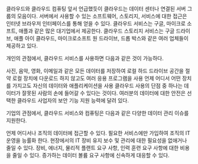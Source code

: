클라우드와 클라우드 컴퓨팅
앞서 언급했듯이 클라우드는 데이터 센터나 연결된 서버 그룹의 모음이다. 서버에서 사용할 수 있는 소프트웨어, 스토리지, 서비스에 대한 접근은 인터넷 브라우저 인터페이스를 통해 얻을 수 있다. 클라우드 서비스는 구글, 마이크로 소프트, 애플과 같은 많은 대기업에서 제공한다. 클라우드 스토리지 서비스는 구글 드라이브, 애플 아이 클라우드, 마이크로소프트 원 드라이브, 드롭 박스와 같은 여러 업체들이 제공하고 있다.

개인의 관점에서, 클라우드 서비스를 사용하면 다음과 같은 것이 가능하다.

사진, 음악, 영화, 이메일과 같은 모든 데이터를 저장하여 로컬 하드 드라이브 공간을 절약
로컬 장치에 다운로드 하지 않고도 여러 응용 프로그램을 사용
언제 어디서 어떤 장치를 가지고도 자신의 데이터와 애플리케이션을 사용
클라우드 사용의 단점 중 하나는 데이터가 잘못된 사람의 손에 들어갈 수 있다는 것이다. 여러분의 데이터에 대한 안전은 선택한 클라우드 사업자의 보안 기능 지원 능력에 달려 있다.

기업의 관점에서, 클라우드 서비스와 컴퓨팅은 다음과 같은 다양한 데이터 관리 이슈를 지원한다.

언제 어디서나 조직의 데이터에 접근할 수 있다.
필요한 서비스에만 가입하여 조직의 IT 운영을 능률화 한다.
현장에서의 IT 장비 유지 보수 및 관리에 대한 필요성을 없애거나 줄일 수 있다.
장비, 에너지, 물리적 플랜트 요구 사항, 인력 훈련 요구 사항에 대한 비용을 줄일 수 있다.
증가하는 데이터 볼륨 요구 사항에 신속하게 대응할 수 있다.